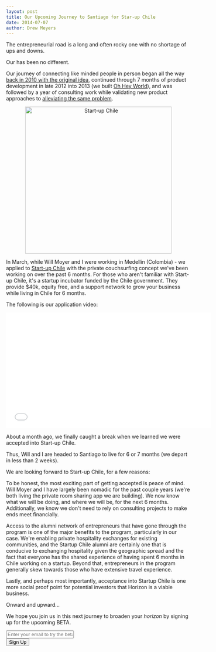 ```yaml
---
layout: post
title: Our Upcoming Journey to Santiago for Star-up Chile
date: 2014-07-07
author: Drew Meyers
---
```


The entrepreneurial road is a long and often rocky one with no shortage of ups and downs. 

Our has been no different. 

Our journey of connecting like minded people in person began all the way <a href="http://blog.ohheyworld.com/the-story-behind-the-original-idea-of-oh-hey-world/">back in 2010 with the original idea</a>, continued through 7 months of product development in late 2012 into 2013 (we built <a href="http://www.ohheyworld.com">Oh Hey World</a>), and was followed by a year of consulting work while validating new product approaches to <a href="http://www.horizonapp.co/blog/horizon-missed-connections">alleviating the same problem</a>. 

<p align="center"><img src="http://www.horizonapp.co/assets/team-start-up-chile.jpg" alt="Start-up Chile" width="400" height="400"></p>

In March, while Will Moyer and I were working in Medellin (Colombia) - we applied to <a href="http://startupchile.org/">Start-up Chile</a> with the private couchsurfing concept we've been working on over the past 6 months. For those who aren't familiar with Start-up Chile, it's a startup incubator funded by the Chile government. They provide $40k, equity free, and a support network to grow your business while living in Chile for 6 months.

The following is our application video:

<iframe width="560" height="315" src="//www.youtube.com/embed/hVoTj-89voA" frameborder="0" allowfullscreen></iframe>

About a month ago, we finally caught a break when we learned we were accepted into Start-up Chile.

Thus, Will and I are headed to Santiago to live for 6 or 7 months (we depart in less than 2 weeks).

We are looking forward to Start-up Chile, for a few reasons:

To be honest, the most exciting part of getting accepted is peace of mind. Will Moyer and I have largely been nomadic for the past couple years (we're both living the private room sharing app we are building). We now know what we will be doing, and where we will be, for the next 6 months. Additionally, we know we don't need to rely on consulting projects to make ends meet financially.

Access to the alumni network of entrepreneurs that have gone through the program is one of the major benefits to the program, particularly in our case. We're enabling private hospitality exchanges for existing communities, and the Startup Chile alumni are certainly one that is conducive to exchanging hospitality given the geographic spread and the fact that everyone has the shared experience of having spent 6 months in Chile working on a startup. Beyond that, entrepreneurs in the program generally skew towards those who have extensive travel experience.

Lastly, and perhaps most importantly, acceptance into Startup Chile is one more social proof point for potential investors that Horizon is a viable business.

Onward and upward...

We hope you join us in this next journey to broaden your <em>horizon</em> by signing up for the upcoming BETA.

<!-- Begin MailChimp Signup Form -->
<div id="mc_embed_signup">
<form action="http://willmoyer.us2.list-manage.com/subscribe/post?u=69a898a29bc2e6a0ae2a83cd9&amp;id=835d9a226b" method="post" id="mc-embedded-subscribe-form" name="mc-embedded-subscribe-form" class="validate" target="_blank" novalidate>
  
<div class="mc-field-group">
  <div class="grid grid--tight">
    <div class="grid__item one-whole desk-two-thirds">
      <input type="email" value="" name="EMAIL" class="required email input-text margin-b" id="mce-EMAIL" placeholder="Enter your email to try the beta">
    </div>
    <div class="grid__item one-whole desk-one-third">
      <input type="submit" value="Sign Up" name="subscribe" id="mc-embedded-subscribe" class="button btn btn--full margin-b">
    </div>
  </div><!-- end grid -->
